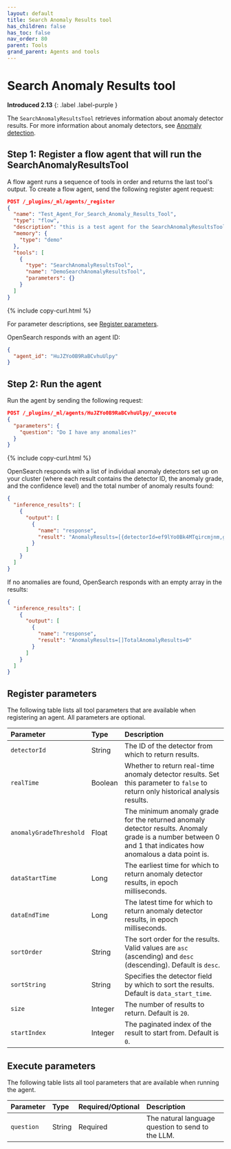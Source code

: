 ```yaml
---
layout: default
title: Search Anomaly Results tool
has_children: false
has_toc: false
nav_order: 80
parent: Tools
grand_parent: Agents and tools
---
```


<!-- vale off -->
# Search Anomaly Results tool
**Introduced 2.13**
{: .label .label-purple }
<!-- vale on -->

The `SearchAnomalyResultsTool` retrieves information about anomaly detector results. For more information about anomaly detectors, see [Anomaly detection]({{site.url}}{{site.baseurl}}/observing-your-data/ad/index/).

## Step 1: Register a flow agent that will run the SearchAnomalyResultsTool

A flow agent runs a sequence of tools in order and returns the last tool's output. To create a flow agent, send the following register agent request:

```json
POST /_plugins/_ml/agents/_register
{
  "name": "Test_Agent_For_Search_Anomaly_Results_Tool",
  "type": "flow",
  "description": "this is a test agent for the SearchAnomalyResultsTool",
  "memory": {
    "type": "demo"
  },
  "tools": [
    {
      "type": "SearchAnomalyResultsTool",
      "name": "DemoSearchAnomalyResultsTool",
      "parameters": {}
    }
  ]
}
```
{% include copy-curl.html %} 

For parameter descriptions, see [Register parameters](#register-parameters).

OpenSearch responds with an agent ID:

```json
{
  "agent_id": "HuJZYo0B9RaBCvhuUlpy"
}
```

## Step 2: Run the agent

Run the agent by sending the following request:

```json
POST /_plugins/_ml/agents/HuJZYo0B9RaBCvhuUlpy/_execute
{
  "parameters": {
    "question": "Do I have any anomalies?"
  }
}
```
{% include copy-curl.html %} 

OpenSearch responds with a list of individual anomaly detectors set up on your cluster (where each result contains the detector ID, the anomaly grade, and the confidence level) and the total number of anomaly results found:

```json
{
  "inference_results": [
    {
      "output": [
        {
          "name": "response",
          "result": "AnomalyResults=[{detectorId=ef9lYo0Bk4MTqircmjnm,grade=1.0,confidence=0.9403051246569198}{detectorId=E-JlYo0B9RaBCvhunFtw,grade=1.0,confidence=0.9163498216870274}]TotalAnomalyResults=2"
        }
      ]
    }
  ]
}
```

If no anomalies are found, OpenSearch responds with an empty array in the results:

```json
{
  "inference_results": [
    {
      "output": [
        {
          "name": "response",
          "result": "AnomalyResults=[]TotalAnomalyResults=0"
        }
      ]
    }
  ]
}
```

## Register parameters

The following table lists all tool parameters that are available when registering an agent. All parameters are optional.

Parameter	| Type | Description	
:--- | :--- | :---
`detectorId`	| String	| The ID of the detector from which to return results.
`realTime`	| Boolean | Whether to return real-time anomaly detector results. Set this parameter to `false` to return only historical analysis results.
`anomalyGradeThreshold` | Float	| The minimum anomaly grade for the returned anomaly detector results. Anomaly grade is a number between 0 and 1 that indicates how anomalous a data point is.
`dataStartTime` | Long	| The earliest time for which to return anomaly detector results, in epoch milliseconds.
`dataEndTime` | Long |	The latest time for which to return anomaly detector results, in epoch milliseconds.
`sortOrder`	|String | The sort order for the results. Valid values are `asc` (ascending) and `desc` (descending). Default is `desc`. 
`sortString`| String |	Specifies the detector field by which to sort the results. Default is `data_start_time`.
`size`	| Integer |	The number of results to return. Default is `20`.
`startIndex`| Integer |	The paginated index of the result to start from. Default is `0`.

## Execute parameters

The following table lists all tool parameters that are available when running the agent.

Parameter	| Type | Required/Optional | Description	
:--- | :--- | :--- | :---
`question` | String | Required | The natural language question to send to the LLM. 
